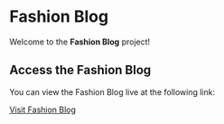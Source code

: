 # Fashion Blog

Welcome to the **Fashion Blog** project! 
## Access the Fashion Blog

You can view the Fashion Blog live at the following link:

[Visit Fashion Blog](https://shameershaik28.github.io/FrontendDevelopment/FashionBlog/)



